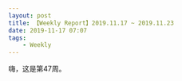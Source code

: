 ```yaml
---
layout: post
title: 【Weekly Report】2019.11.17 ~ 2019.11.23
date: 2019-11-17 07:07
tags:
    - Weekly
---
```


嗨，这是第47周。

